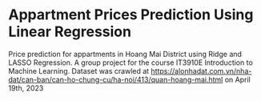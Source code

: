 # Appartment Prices Prediction Using Linear Regression
Price prediction for appartments in Hoang Mai District using Ridge and LASSO Regression. A group project for the course IT3910E Introduction to Machine Learning. Dataset was crawled at https://alonhadat.com.vn/nha-dat/can-ban/can-ho-chung-cu/ha-noi/413/quan-hoang-mai.html on April 19th, 2023
